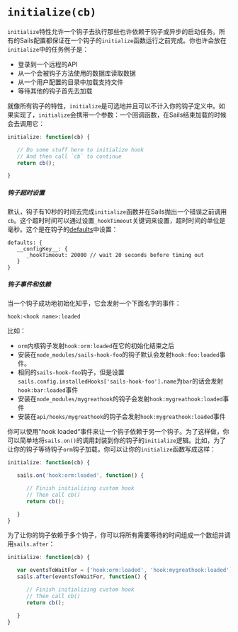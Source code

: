 # `initialize(cb)`
`initialize`特性允许一个钩子去执行那些也许依赖于钩子或异步的启动任务。所有的Sails配置都保证在一个钩子的`initialize`函数运行之前完成。你也许会放在`initialize`中的任务例子是：

+ 登录到一个远程的API
+ 从一个会被钩子方法使用的数据库读取数据
+ 从一个用户配置的目录中加载支持文件
+ 等待其他的钩子首先去加载

就像所有钩子的特性，`initialize`是可选地并且可以不计入你的钩子定义中。如果实现了，`initialize`会携带一个参数：一个回调函数，在Sails结束加载的时候会去调用它：

```javascript
initialize: function(cb) {

   // Do some stuff here to initialize hook
   // And then call `cb` to continue
   return cb();

}
```

##### 钩子超时设置
默认，钩子有10秒的时间去完成`initialize`函数并在Sails抛出一个错误之前调用`cb`。这个超时时间可以通过设置`_hookTimeout`关键词来设置，超时时间的单位是毫秒。这个是在钩子的[defaults](http://sailsjs.org/documentation/concepts/extending-sails/Hooks/hookspec/defaults.html)中设置：

```
defaults: {
   __configKey__: {
      _hookTimeout: 20000 // wait 20 seconds before timing out
   }
}
```

##### 钩子事件和依赖
当一个钩子成功地初始化知乎，它会发射一个下面名字的事件：

`hook:<hook name>:loaded`

比如：
+ `orm`内核钩子发射`hook:orm:loaded`在它的初始化结束之后
+ 安装在`node_modules/sails-hook-foo`的钩子默认会发射`hook:foo:loaded`事件。
+ 相同的`sails-hook-foo`钩子，但是设置`sails.config.installedHooks['sails-hook-foo'].name`为`bar`的话会发射`hook:bar:loaded`事件
+ 安装在`node_modules/mygreathook`的钩子会发射`hook:mygreathook:loaded`事件
+ 安装在`api/hooks/mygreathook`的钩子会发射`hook:mygreathook:loaded`事件

你可以使用"hook loaded“事件来让一个钩子依赖于另一个钩子。为了这样做，你可以简单地将`sails.on()`的调用封装到你的钩子的`initialize`逻辑。比如，为了让你的钩子等待钩子`orm`钩子加载，你可以让你的`initialize`函数写成这样：

```javascript
initialize: function(cb) {

   sails.on('hook:orm:loaded', function() {

      // Finish initializing custom hook
      // Then call cb()
      return cb();

   }
}
```
为了让你的钩子依赖于多个钩子，你可以将所有需要等待的时间组成一个数组并调用`sails.after`：

```javascript
initialize: function(cb) {

   var eventsToWaitFor = ['hook:orm:loaded', 'hook:mygreathook:loaded'];
   sails.after(eventsToWaitFor, function() {

      // Finish initializing custom hook
      // Then call cb()
      return cb();

   }
}
```


<docmeta name="displayName" value=".initialize()">
<docmeta name="stabilityIndex" value="3">
